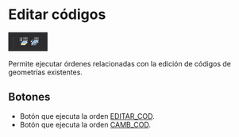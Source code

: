 # Editar códigos

![Barra de herramientas Editar C&#xF3;digos](../../../../.gitbook/assets/editarcodigos.png)

Permite ejecutar órdenes relacionadas con la edición de códigos de geometrías existentes.

## Botones

* Botón que ejecuta la orden [EDITAR\_COD](../ventana-de-dibujo/ordenes/e/editar-cod.md).
* Botón que ejecuta la orden [CAMB\_COD](../ventana-de-dibujo/ordenes/c/camb-cod.md).



